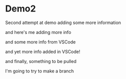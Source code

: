 # Demo2
Second attempt at demo
adding some more information

and here's me adding more info

and some more info from VSCode

and yet more info added in VSCode!

and finally, something to be pulled

I'm going to try to make a branch
